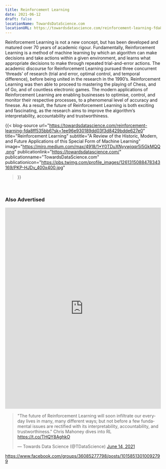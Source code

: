 ```yaml
---
title: Reinforcement Learning
date: 2021-06-12
draft: false
locationName: TowardsDataScience.com
locationURL: https://towardsdatascience.com/reinforcement-learning-fda8ff535bb6?sk=1ee96e930189dd03f3d8429bdde627e0
---
```


Reinforcement Learning is not a new concept, but has been developed and matured over 70 years of academic rigour. Fundamentally, Reinforcement Learning is a method of machine learning by which an algorithm can make decisions and take actions within a given environment, and learns what appropriate decisions to make through repeated trial-and-error actions. The academic discourse for Reinforcement Learning pursued three concurrent ‘threads’ of research (trial and error, optimal control, and temporal difference), before being united in the research in the 1990’s. Reinforcement Learning was then able to proceed to mastering the playing of Chess, and of Go, and of countless electronic games. The modern applications of Reinforcement Learning are enabling businesses to optimise, control, and monitor their respective processes, to a phenomenal level of accuracy and finesse. As a result, the future of Reinforcement Learning is both exciting and fascinating, as the research aims to improve the algorithm’s interpretability, accountability and trustworthiness.

<!--more-->

{{< blog-source
    url="https://towardsdatascience.com/reinforcement-learning-fda8ff535bb6?sk=1ee96e930189dd03f3d8429bdde627e0"
    title="Reinforcement Learning"
    subtitle="A Review of the Historic, Modern, and Future Applications of this Special Form of Machine Learning"
    image="https://miro.medium.com/max/4918/1*Y0TDuXNyywjqqr5l5GkMQQ.png"
    publicationlink="https://towardsdatascience.com/"
    publicationname="TowardsDataScience.com"
    publicationicon="https://pbs.twimg.com/profile_images/1261315088478343169/PKP-HJDv_400x400.jpg"
>}}

<br>

### Also Advertised

<iframe src="https://www.linkedin.com/embed/feed/update/urn:li:share:6810239653011079168" height="650" width="504" frameborder="0" allowfullscreen="" title="Embedded post"></iframe>

<blockquote class="twitter-tweet"><p lang="en" dir="ltr">&quot;The future of Reinforcement Learning will soon infiltrate our everyday lives in many, many different ways; but not before a few fundamental issues are rectified with its interpretability, accountability, and trustworthiness.&quot; Chris Mahoney dives into RL <a href="https://t.co/THQY8AghkO">https://t.co/THQY8AghkO</a></p>&mdash; Towards Data Science (@TDataScience) <a href="https://twitter.com/TDataScience/status/1404500134487117825?ref_src=twsrc%5Etfw">June 14, 2021</a></blockquote> <script async src="https://platform.twitter.com/widgets.js" charset="utf-8"></script>

https://www.facebook.com/groups/36085277798/posts/10158513010092799